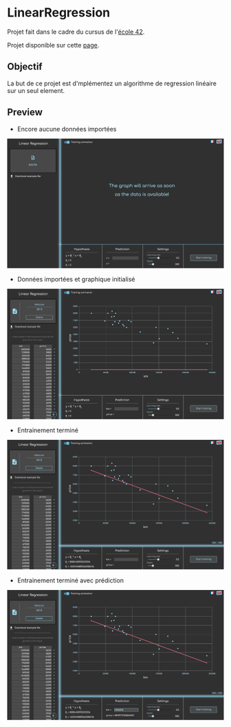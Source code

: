 # LinearRegression

Projet fait dans le cadre du cursus de l'[école 42](https://www.42.fr/).

Projet disponible sur cette [page](https://akraysno.github.io/ft_linear_regression/).

## Objectif

La but de ce projet est d'mplémentez un algorithme de regression linéaire sur un seul element.

## Preview

- Encore aucune données importées

![Image de la page sans données](https://github.com/Akraysno/ft_linear_regression/blob/master/resources/preview-1.png)

- Données importées et graphique initialisé

![Image des données importées](https://github.com/Akraysno/ft_linear_regression/blob/master/resources/preview-2.png)

- Entrainement terminé

![Image de l'entrainement terminé](https://github.com/Akraysno/ft_linear_regression/blob/master/resources/preview-3.png)

- Entrainement terminé avec prédiction

![Image de l'entrainement terminé avec prédiction](https://github.com/Akraysno/ft_linear_regression/blob/master/resources/preview-4.png)